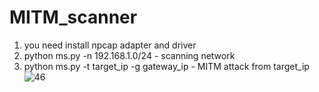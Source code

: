 # MITM_scanner
1. you need install npcap adapter and driver
2. python ms.py -n 192.168.1.0/24 - scanning network
3. python ms.py -t target_ip -g gateway_ip - MITM attack from target_ip
![46](https://user-images.githubusercontent.com/63393603/153456612-493131f7-12d9-4f20-962b-4fb7e047493b.jpg)
